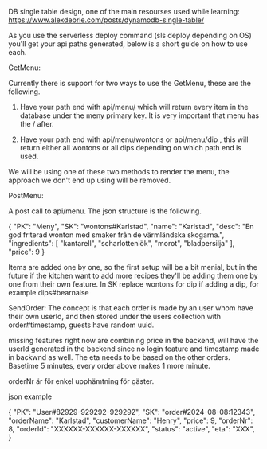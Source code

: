 <!-- Backend documentation for Hacker Heroes. -->

DB single table design, one of the main resourses used while learning: https://www.alexdebrie.com/posts/dynamodb-single-table/

As you use the serverless deploy command (sls deploy depending on OS) you'll get your api paths generated, below is a short guide on how to use each.

<!-- Features -->

GetMenu:

Currently there is support for two ways to use the GetMenu, these are the following.

1. Have your path end with api/menu/ which will return every item in the database under the meny primary key. It is very important that menu has the / after. 

2. Have your path end with api/menu/wontons or api/menu/dip , this will return either all wontons or all dips depending on which path end is used.

We will be using one of these two methods to render the menu, the approach we don't end up using will be removed.

PostMenu:

A post call to api/menu. The json structure is the following.


{
  "PK": "Meny",
	"SK": "wontons#Karlstad",
	"name": "Karlstad",
	"desc": "En god friterad wonton med smaker från de värmländska skogarna.",
	"ingredients": [
				"kantarell",
				"scharlottenlök",
				"morot",
				"bladpersilja"
			],
	"price": 9
}

Items are added one by one, so the first setup will be a bit menial, but in the future if the kitchen want to add more recipes they'll be adding them one by one from their own feature. In SK replace wontons for dip if adding a dip, for example dips#bearnaise

SendOrder: 
The concept is that each order is made by an user whom have their own userId, and then stored under the users collection with order#timestamp, guests have random uuid.

missing features right now are combining price in the backend, will have the userId generated in the backend since no login feature and timestamp made in backwnd as well. The eta needs to be based on the other orders. Basetime 5 minutes, every order above makes 1 more minute.

orderNr är för enkel upphämtning för gäster.

json example

{
  "PK": "User#82929-929292-929292",
	"SK": "order#2024-08-08:12343",
	"orderName": "Karlstad",
	"customerName": "Henry",
	"price": 9,
	"orderNr": 8,
	"orderId": "XXXXXX-XXXXXX-XXXXXX",
	"status": "active",
	"eta": "XXX",
}